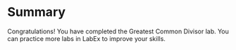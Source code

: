 # Summary

Congratulations! You have completed the Greatest Common Divisor lab. You can practice more labs in LabEx to improve your skills.
